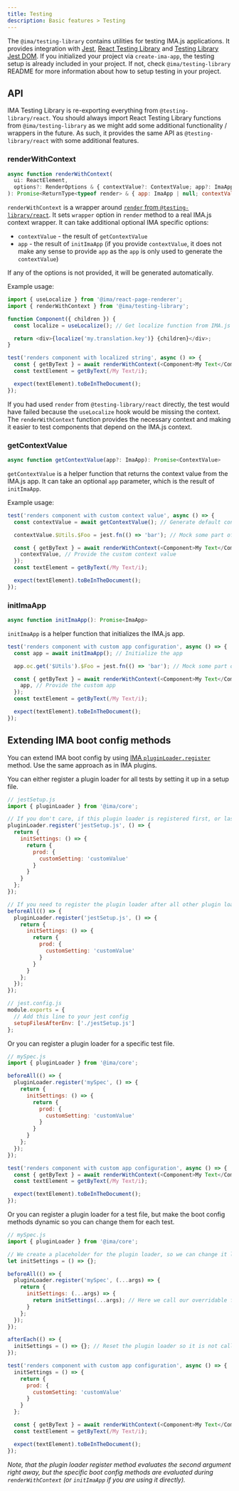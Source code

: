 ```yaml
---
title: Testing
description: Basic features > Testing
---
```


The `@ima/testing-library` contains utilities for testing IMA.js applications. It provides integration with [Jest](https://jestjs.io), [React Testing Library](https://testing-library.com/docs/react-testing-library/intro) and [Testing Library Jest DOM](https://testing-library.com/docs/ecosystem-jest-dom). If you initialized your project via `create-ima-app`, the testing setup is already included in your project. If not, check `@ima/testing-library` README for more information about how to setup testing in your project.

## API

IMA Testing Library is re-exporting everything from `@testing-library/react`. You should always import React Testing Library functions from `@ima/testing-library` as we might add some additional functionality / wrappers in the future. As such, it provides the same API as `@testing-library/react` with some additional features.

### renderWithContext

```javascript
async function renderWithContext(
  ui: ReactElement,
  options?: RenderOptions & { contextValue?: ContextValue; app?: ImaApp }
): Promise<ReturnType<typeof render> & { app: ImaApp | null; contextValue: ContextValue; }>
```

`renderWithContext` is a wrapper around [`render` from `@testing-library/react`](https://testing-library.com/docs/react-testing-library/api#render). It sets `wrapper` option in `render` method to a real IMA.js context wrapper. It can take additional optional IMA specific options:
- `contextValue` - the result of `getContextValue`
- `app` - the result of `initImaApp` (if you provide `contextValue`, it does not make any sense to provide `app` as the `app` is only used to generate the `contextValue`)

If any of the options is not provided, it will be generated automatically.

Example usage:

```javascript
import { useLocalize } from '@ima/react-page-renderer';
import { renderWithContext } from '@ima/testing-library';

function Component({ children }) {
  const localize = useLocalize(); // Get localize function from IMA.js context

  return <div>{localize('my.translation.key')} {children}</div>;
}

test('renders component with localized string', async () => {
  const { getByText } = await renderWithContext(<Component>My Text</Component>);
  const textElement = getByText(/My Text/i);

  expect(textElement).toBeInTheDocument();
});
```

If you had used `render` from `@testing-library/react` directly, the test would have failed because the `useLocalize` hook would be missing the context. The `renderWithContext` function provides the necessary context and making it easier to test components that depend on the IMA.js context.

### getContextValue

```javascript
async function getContextValue(app?: ImaApp): Promise<ContextValue>
```

`getContextValue` is a helper function that returns the context value from the IMA.js app. It can take an optional `app` parameter, which is the result of `initImaApp`.

Example usage:

```javascript
test('renders component with custom context value', async () => {
  const contextValue = await getContextValue(); // Generate default context value

  contextValue.$Utils.$Foo = jest.fn(() => 'bar'); // Mock some part of the context

  const { getByText } = await renderWithContext(<Component>My Text</Component>, {
    contextValue, // Provide the custom context value
  });
  const textElement = getByText(/My Text/i);

  expect(textElement).toBeInTheDocument();
});
```

### initImaApp

```javascript
async function initImaApp(): Promise<ImaApp>
```

`initImaApp` is a helper function that initializes the IMA.js app.

```javascript
test('renders component with custom app configuration', async () => {
  const app = await initImaApp(); // Initialize the app

  app.oc.get('$Utils').$Foo = jest.fn(() => 'bar'); // Mock some part of the app

  const { getByText } = await renderWithContext(<Component>My Text</Component>, {
    app, // Provide the custom app
  });
  const textElement = getByText(/My Text/i);

  expect(textElement).toBeInTheDocument();
});
```

## Extending IMA boot config methods

You can extend IMA boot config by using [IMA `pluginLoader.register`](https://imajs.io/api/classes/ima_core.PluginLoader/#register) method. Use the same approach as in IMA plugins.

You can either register a plugin loader for all tests by setting it up in a setup file.

```javascript
// jestSetup.js
import { pluginLoader } from '@ima/core';

// If you don't care, if this plugin loader is registered first, or last
pluginLoader.register('jestSetup.js', () => {
  return {
    initSettings: () => {
      return {
        prod: {
          customSetting: 'customValue'
        }
      }
    }
  };
});

// If you need to register the plugin loader after all other plugin loaders
beforeAll(() => {
  pluginLoader.register('jestSetup.js', () => {
    return {
      initSettings: () => {
        return {
          prod: {
            customSetting: 'customValue'
          }
        }
      }
    };
  });
});

// jest.config.js
module.exports = {
  // Add this line to your jest config
  setupFilesAfterEnv: ['./jestSetup.js']
};
```

Or you can register a plugin loader for a specific test file.

```javascript
// mySpec.js
import { pluginLoader } from '@ima/core';

beforeAll(() => {
  pluginLoader.register('mySpec', () => {
    return {
      initSettings: () => {
        return {
          prod: {
            customSetting: 'customValue'
          }
        }
      }
    };
  });
});

test('renders component with custom app configuration', async () => {
  const { getByText } = await renderWithContext(<Component>My Text</Component>);
  const textElement = getByText(/My Text/i);

  expect(textElement).toBeInTheDocument();
});
```

Or you can register a plugin loader for a test file, but make the boot config methods dynamic so you can change them for each test.

```javascript
// mySpec.js
import { pluginLoader } from '@ima/core';

// We create a placeholder for the plugin loader, so we can change it later
let initSettings = () => {};

beforeAll(() => {
  pluginLoader.register('mySpec', (...args) => {
    return {
      initSettings: (...args) => {
        return initSettings(...args); // Here we call our overridable function
      }
    };
  });
});

afterEach(() => {
  initSettings = () => {}; // Reset the plugin loader so it is not called for other tests
});

test('renders component with custom app configuration', async () => {
  initSettings = () => {
    return {
      prod: {
        customSetting: 'customValue'
      }
    }
  };

  const { getByText } = await renderWithContext(<Component>My Text</Component>);
  const textElement = getByText(/My Text/i);

  expect(textElement).toBeInTheDocument();
});
```

*Note, that the plugin loader register method evaluates the second argument right away, but the specific boot config methods are evaluated during `renderWithContext` (or `initImaApp` if you are using it directly).*
